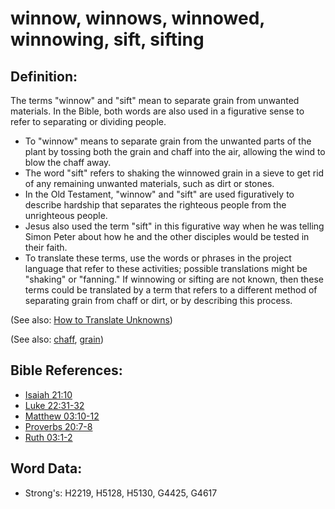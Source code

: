 # winnow, winnows, winnowed, winnowing, sift, sifting #

## Definition: ##

The terms "winnow" and "sift" mean to separate grain from unwanted materials. In the Bible, both words are also used in a figurative sense to refer to separating or dividing people.

* To "winnow" means to separate grain from the unwanted parts of the plant by tossing both the grain and chaff into the air, allowing the wind to blow the chaff away.
* The word "sift" refers to shaking the winnowed grain in a sieve to get rid of any remaining unwanted materials, such as dirt or stones.
* In the Old Testament, "winnow" and "sift" are used figuratively to describe hardship that separates the righteous people from the unrighteous people.
* Jesus also used the term "sift" in this figurative way when he was telling Simon Peter about how he and the other disciples would be tested in their faith.
* To translate these terms, use the words or phrases in the project language that refer to these activities; possible translations might be "shaking" or "fanning." If winnowing or sifting are not known, then these terms could be translated by a term that refers to a different method of separating grain from chaff or dirt, or by describing this process.

(See also: [How to Translate Unknowns](rc://en/ta/man/translate/translate-unknown))

(See also: [chaff](../other/chaff.md), [grain](../other/grain.md))

## Bible References: ##

* [Isaiah 21:10](rc://en/tn/help/isa/21/10)
* [Luke 22:31-32](rc://en/tn/help/luk/22/31)
* [Matthew 03:10-12](rc://en/tn/help/mat/03/10)
* [Proverbs 20:7-8](rc://en/tn/help/pro/20/07)
* [Ruth 03:1-2](rc://en/tn/help/rut/03/01)

## Word Data: ##

* Strong's: H2219, H5128, H5130, G4425, G4617
